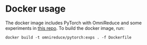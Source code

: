 # Docker usage
The docker image includes PyTorch with OmniReduce and some experiments in [this repo](https://github.com/sands-lab/omnireduce-experiments).
To build the docker image, run:

    docker build -t omnireduce/pytorch:exps . -f Dockerfile